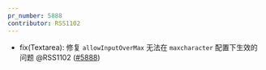 ```yaml
---
pr_number: 5888
contributor: RSS1102
---
```


- fix(Textarea): 修复 `allowInputOverMax` 无法在 `maxcharacter` 配置下生效的问题 @RSS1102 ([#5888](https://github.com/Tencent/tdesign-vue-next/pull/5888))
